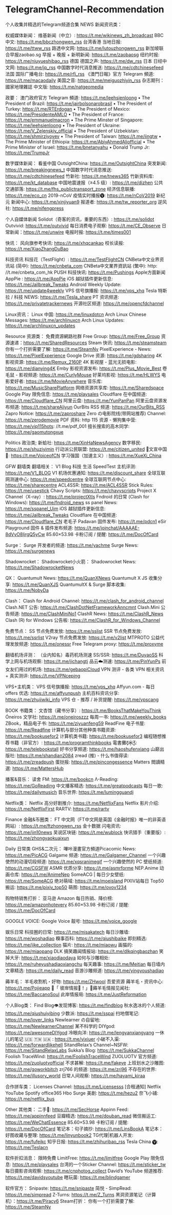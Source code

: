 # TelegramChannel-Recommendation
个人收集并精选的Telegram频道合集
NEWS 新闻资讯类：



权威媒体新闻：
维基新闻（中立）: https://t.me/wikinews_zh_broadcast
BBC 中文: https://t.me/bbczhongwen_rss
台湾香港 当地日报: https://t.me/ttww_rss
路透中文网: https://t.me/lutouzhongwen_rss
新加坡联合早报zaobao.sg 早报 + 晚报 + 新明新闻: https://t.me/zaobaosg
纽约时报: https://t.me/niuyueshibao_rss
德国 德国之声: https://t.me/dw_rss
日本 日经中文网: https://t.me/jp_rss
中国数字时代消息推送: https://t.me/cdtchinesefeed
法国 国际广播电台: https://t.me/rfi_rss
《澳門日報》官方 Telegram 頻道:  https://t.me/macaodaily
美国之音: https://t.me/meiguozhiyin_rss
杂志期刊：
國家地理雜誌 中文版: https://t.me/natgeomedia


政要：
澳门政府官方 Telegram 頻道:  https://t.me/leehsienloong
•	The President of Brazil:  https://t.me/jairbolsonarobrasil
•	The President of Turkey:  https://t.me/RTErdogan
•	The President of Mexico:  https://t.me/PresidenteAMLO
•	The President of France:  https://t.me/emmanuelmacron
•	The Prime Minster of Singapore:  https://t.me/leehsienloong
•	The President of Ukraine:  https://t.me/V_Zelenskiy_official
•	The President of Uzbekistan:  https://t.me/shmirziyoyev
•	The President of Taiwan:  https://t.me/iingtw
•	The Prime Minister of Ethiopia:  https://t.me/AbiyAhmedAliofficial
•	The Prime Minister of Israel:  https://t.me/bnetanyahu
•	Donald Trump Jr:   https://t.me/TrumpJr


数字媒体新闻：
看鉴中国 OutsightChina:   https://t.me/OutsightChina
突发新闻: https://t.me/breakingnews_t
中国数字时代消息推送: https://t.me/cdtchinesefeed
竹新社: https://t.me/tnews365
竹新资料库: https://t.me/kt_database
中国地震速报（≥4.5 级）: https://t.me/dizhen
公共交通部落: https://t.me/fhs_publictransport_zone
经济信息联播: https://t.me/eco_cn
2019-nCoV 疫情实时播报🅥: https://t.me/nCoV2019
新纪元 新闻中心: https://t.me/xinjiyuan9
报道者: https://t.me/tw_reporter_org
逆风社: https://t.me/nifengpress


个人自媒体新闻
Solidot（奇客的资讯，重要的东西）: https://t.me/solidot
Outvivid: https://t.me/outvivid
每日消费电子观察: https://t.me/CE_Observe
日常新闻：https://t.me/unwire
电报时报: https://t.me/times001


快讯：
风向旗参考快讯: https://t.me/xhqcankao
校长读报: https://t.me/XiaoZhangDuBao


科技资讯
科技花（TestFlight）:  https://t.me/TestFlightCN
CNBeta中文业界资讯站 (简中): https://t.me/cnbeta_com
CNBeta中文業界資訊站 (繁中): http: //t.me/cnbeta_com_hk
PUSH 科技快讯: https://t.me/Pushings
Apple方面新闻AppPie : https://t.me/AppPie
iOS 越狱插件更新信息: https://t.me/Jailbreak_Tweaks
Android Weekly Update: https://t.me/update4weekly
VPS 信号旗播报: https://t.me/vps_xhq
Tesla 特斯拉 / 科技 NEWS: https://t.me/Tesla_share
PT 资讯频道: https://t.me/privatetrackernews
开源社区频道: https://t.me/opencfdchannel


Linux资讯：
Linux 中国: https://t.me/linuxdotcn
Arch Linux Chinese Messages: https://t.me/archlinuxcn
Arch Linux Updates: https://t.me/archlinuxcn_updates



Resource 资源类：
免費資源網路社群 Free Group: https://t.me/Free_Group
资源速递：https://t.me/SharedResources
Steam 快讯: https://t.me/steamsteam
你有一个打折需要了解: https://t.me/SteamNy
PixelExperience - News: https://t.me/PixelExperience
Google Drive 资源: https://t.me/gdsharing
4K 影视资源: https://t.me/Remux_2160P
4K 影视屋 - 蓝光无损电影: https://t.me/dianying4K
Emby 影视资源发布: https://t.me/Plus_Movie_Best
卷毛鼠 - 影视频道: https://t.me/CurlyMouse
好莱坞影视: https://t.me/HLWYS
电影爱好者: https://t.me/MovieAnywhere
音乐库: https://t.me/MusicSharePlatform
网络资源共享库: https://t.me/Sharedspace
Google Play 限免信息: https://t.me/playsales
Cloudflare 在中国频道: https://t.me/Cloudflare_CN
阿里云盘: https://t.me/YunPanPan
阿里云盘资源发布频道: https://t.me/shareAliyun
OurBits RSS 频道: https://t.me/OurBits_RSS
Zapro Notice: https://t.me/zaproshare
Zero の电影院线(带网站推荐) Channel: https://t.me/zerodemovie
PDF 资料: http 115 
资源 - 懒狗集中营: https://t.me/vip115hots: //t.me/pdf_001
擅长搜索的高木同学: https://t.me/gaomutongxue



Politics 政治类;
新蛤社: https://t.me/XinHaNewsAgency
数字移民: https://t.me/shuziyimin
行动派公民联盟: https://t.me/citizen_united
📣文宣中国📣: https://t.me/VoiceofCN
学习强国（加速主义）: https://t.me/XueXi_China



GFW 翻墙类
翻墙相关：
V1 Blog 科技 生活 SpeedTest 主机评测: https://t.me/V1_BLOG
V1 机场优惠通知: https://t.me/discount_share
全球互联网测速中心: https://t.me/speedcentre
全球互联网节点中心: https://t.me/sharecentre
ACL4SSR: https://t.me/ACL4SSR
Stick Rules: https://t.me/usestick
Chavy Scripts: https://t.me/chavyscripts
Project X Channel（X-ray）: https://t.me/projectXtls
Fndroid 的日常 (Clash for Windows): https://t.me/fndroid_news
ss panel News: https://t.me/sspanel_Uim
iOS 越狱插件更新信息: https://t.me/Jailbreak_Tweaks
Cloudflare 在中国频道: https://t.me/Cloudflare_CN
老毛子 Padavan 固件发布: https://t.me/pdcn1
eSir Playground 固件 & 插件发布频道: https://t.me/joinchat/AAAAAE-8dVyO8ljrgQ5yCw
85.60×53.98 卡粉订阅 / 提醒: https://t.me/DocOfCard


Surge：
Surge 开发者的频道: https://t.me/yachme
Surge News: https://t.me/surgenews


Shadowrocket：
Shadowrocket小火箭：
Shadowrocket News: https://t.me/ShadowrocketNews


QX：
Quantumult News: https://t.me/QuanXNews
Quantumult X JS 收集分享: https://t.me/QuanXJS
QuantumultX & Surge 脚本收集: https://t.me/NobyDa


Clash：
Clash for Android Channel: https://t.me/clash_for_android_channel
Clash.NET 公告: https://t.me/ClashDotNetFrameworkAnncmnt
Clash.Mini 公告频道: https://t.me/ClashMiniNo1
ClashR News: https://t.me/ClashR_News
Clash (R) for Windows 公告板: https://t.me/ClashR_for_Windows_Channel


免费节点：
SS 节点免费发放: https://t.me/sslist
SSR 节点免费发放: https://t.me/ssrlist
V2ray 节点免费发放: https://t.me/v2list
MTPROTO 公益代理发放频道: https://t.me/onessr
Free Telegram proxy: https://t.me/proxyme


翻墙机场评测：
（业内知名）毒药机场测速 SS/SSR: https://t.me/DuyaoSS
科学上网与机场观察: https://t.me/jichangtj
品云☁️测速: https://t.me/PinYunPs
前女友们用过的机场: https://t.me/gebaopiCloud
VPN 测评 - 各类 VPN 相关资讯 + 真实测评: https://t.me/VPNceping


VPS+主机类：
VPS 信号旗播报: https://t.me/vps_xhq
Affyun.com - 每日 offers 优选: https://t.me/affyunpush
主机百科资讯分享: https://t.me/zhujiwiki_info
VPS 仓 - 推荐 / 补货提醒: https://t.me/vpscang



BOOK 书籍类：
文杏馆（藏书分享）: https://t.me/BooksThatMakeYouThink
Óneiros 文学社: https://t.me/oneiroszzz
每周一书: https://t.me/weekly_books
ZBook，精品电子书: https://t.me/ziyuanfeng59
ReadFine 电子书屋: https://t.me/Readfine
计算机与部分其他种类书籍资源: https://t.me/bookusefor2
计算机类书籍: https://t.me/bookusefor3
编程随想推荐书籍（非官方）: https://t.me/programthinkbooks
電書攤Ƹ̵̡Ӝ̵̨Ʒ: https://t.me/telebookstall
好书分享频道: https://t.me/haoshufenxiang
山巅出版社: https://t.me/shandian2084
zread (推) - 什么书值得读: https://t.me/zreadpush
蛋挞报: https://t.me/pincongessence
Matters 閲讀精選: https://t.me/MattersHub


播客&音乐：
读舍 FM:  https://t.me/bookcn
Λ-Reading: https://t.me/GoReading
中文播客精选: https://t.me/greatpodcasts
每日一歌: https://t.me/dailymusich
音乐世界: https://t.me/lumingguandj



Netflix类：
Netflix 高分好剧推介: https://t.me/NetflixFans
Netflix 影片介绍: https://t.me/NetflixFirst
RARTV: https://t.me/rartv



Finance 金融&币圈类：
FT 中文网（FT中文网是英国《金融时报》唯一的非英语网站）: https://t.me/ftzhongwen_rss
金十数据 闪电资讯: https://t.me/jin10news
吴说区块链: https://t.me/wublock
快讯猎手（重要版）: https://t.me/zhongyaokuaixun



Daily 日常类
GHS&二次元：
嗶咔漫畫官方頻道Picacomic News: https://t.me/PicACG
Galgame 频道: https://t.me/Galgamer_Channel
一个兴趣使然的动漫切段频道: https://t.me/xqsranimegif
一个兴趣使然的 PC 壁纸频道: https://t.me/CGSFW
ASMR 优质分享: https://t.me/asmrforme
NEP.Anime 动画仓库: https://t.me/AnimeNep
SomeACG | 每日少女壁纸:  https://t.me/SomeACG
绝对萌域:  https://t.me/moeisland
PIXIV站每日 Top50搬运:  https://t.me/pixiv_top50
萌图:  https://t.me/ovov1234


购物特销售打折：
亚马逊 Amazon 每日热销、降价榜: https://t.me/amazonhotevery
85.60×53.98 卡粉订阅 / 提醒: https://t.me/DocOfCard


GOOGLE VOICE: 
Google Voice 靓号: https://t.me/voice_google


娱乐日常
科技圈的日常: https://t.me/misakatech
每日沙雕墙: https://t.me/woshadiao
糗事百科: https://t.me/qiushibaike
即刻精选: https://t.me/jike_collection
猫片: https://t.me/miaowu
画猫的: https://t.me/miaopang
DLK 搞笑趣闻情报站: https://t.me/dlkqingbaozhan
笑掉大牙: https://t.me/xiaodiaodaya
如何与沙雕相处: https://t.me/ruheyushadiaoxiangchu
每天趣事: https://t.me/Meitian
每日墙内文章精选: https://t.me/daily_read
音游沙雕频道: https://t.me/yingyoushadiao


薅羊毛：
羊毛收割机・好物: https://t.me/ZHwool
吾爱资源 薅羊毛・资讯中心: https://t.me/Pojieapp
🎏「 彼岸情报🔎！」🎏薅羊毛情报见闻社: https://t.me/BaccanoSoul
此岸情报局: https://t.me/JustReformation


个人Blog类：
Find Blog👁发现博客: https://t.me/findblog
秋水逸冰的个人频道: https://t.me/qiushuiyibing
少数派: https://t.me/sspai
扫地僧笔记: https://t.me/lover_links
Newlearner の自留地: https://t.me/NewlearnerChannel
某不科学的 DIYgod: https://t.me/awesomeDIYgod
冷眼向洋: https://t.me/lengyanxiangyang
一休儿的笔记 🇺🇸 🇹🇼 🇺🇦 : https://t.me/yixiuer
小破不入渠: https://t.me/forwardlikehell
SitandRelax’s Channel~NSFW: https://t.me/SitandRelaxLabs
Sukka’s Blog: https://t.me/SukkaChannel
Foolish TraceWind: https://t.me/FoolishTraceWind
ZUOLUOTV 官方频道: https://t.me/zuoluotvofficial
不求甚解: https://t.me/fakeye
上班划水之沙雕图: https://t.me/goworkbitch
zrj766 的频道: https://t.me/zrj96
不存在的世界: https://t.me/illusory_world
日常人间观察: https://t.me/hayami_kiraa


合作拼车类：
Licenses Channel: https://t.me/Licensesss
[合租通知] Netflix YouTube Spotify office365 Hbo Surge 美剧: https://t.me/hezu2
奈飞小铺: https://t.me/netflix_bus


Other 其他类：
二手🐴: https://t.me/SecHorse
Appinn Feed: https://t.me/appinnfeed
豆瓣精选: https://t.me/douban_read
微信搬运工: https://t.me/WeChatEssence
85.60×53.98 卡粉订阅 / 提醒: https://t.me/DocOfCard
笔记本：句子摘抄: https://t.me/LinsBookA
笔记本：好图收藏与整理: https://t.me/linyunbook2
TG代理|机器人开发: https://t.me/fufeikc
知乎日报: https://t.me/zhihuribao_rss
Tesla China 🅥: https://t.me/Teslacn


软件折扣消息：
限時免費 LimitFree: https://t.me/limitfree
Google Play 限免信息: https://t.me/playsales
台湾的一个Sticker Channel: https://t.me/sticker_tw
每日摄影咨询观察: https://t.me/cnphotog_collect
David’s YouTube 频道推荐: https://t.me/davidsyoutube
瞎玩菌: https://t.me/blindgamer


软件官方：
Snipaste: https://t.me/snipaste
简悦 - SimpRead: https://t.me/simpread
Z-Turns: https://t.me/Z_Turns
黑洞资源笔记（计算机）：https://t.me/Piracy6
Steam打折：
你有一个打折需要了解: https://t.me/SteamNy
